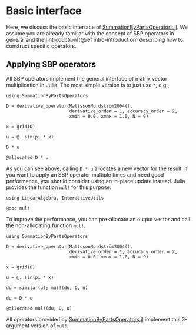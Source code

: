 # Basic interface

Here, we discuss the basic interface of
[SummationByPartsOperators.jl](https://github.com/ranocha/SummationByPartsOperators.jl).
We assume you are already familiar with the concept of SBP operators
in general and the [introduction](@ref intro-introduction) describing
how to construct specific operators.


## Applying SBP operators

All SBP operators implement the general interface of matrix vector
multiplication in Julia. The most simple version is to just use `*`,
e.g.,

```@repl
using SummationByPartsOperators

D = derivative_operator(MattssonNordström2004(),
                        derivative_order = 1, accuracy_order = 2,
                        xmin = 0.0, xmax = 1.0, N = 9)

x = grid(D)

u = @. sin(pi * x)

D * u

@allocated D * u
```

As you can see above, calling `D * u` allocates a new vector for the
result. If you want to apply an SBP operator multiple times and need
good performance, you should consider using an in-place update instead.
Julia provides the function `mul!` for this purpose.

```@repl
using LinearAlgebra, InteractiveUtils

@doc mul!
```

To improve the performance, you can pre-allocate an output vector
and call the non-allocating function `mul!`.

```@repl
using SummationByPartsOperators

D = derivative_operator(MattssonNordström2004(),
                        derivative_order = 1, accuracy_order = 2,
                        xmin = 0.0, xmax = 1.0, N = 9)

x = grid(D)

u = @. sin(pi * x)

du = similar(u); mul!(du, D, u)

du ≈ D * u

@allocated mul!(du, D, u)
```

All operators provided by
[SummationByPartsOperators.jl](https://github.com/ranocha/SummationByPartsOperators.jl)
implement this 3-argument version of `mul!`.

